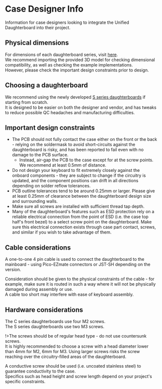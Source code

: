 # Case Designer Info

Information for case designers looking to integrate the Unified Daughterboard into their project.


## Physical dimensions
For dimensions of each daughterboard series, visit [here](db-spec-list.md).  
We recommend importing the provided 3D model for checking dimensional compatibility, as well as checking the example implementations.  
However, please check the important design constraints prior to design.  

## Choosing a daughterboard
We recommend using the newly developed [S series daughterboards](db-spec-s.md) if starting from scratch.  
It is designed to be easier on both the designer and vendor, and has tweaks to reduce possible QC headaches and manufacturing difficulties.  


## Important design constraints
- The PCB should not fully contact the case either on the front or the back - relying on the soldermask to avoid short-circuits against the daughterboard is risky, and has been reported to fail even with no damage to the PCB surface.
  - Instead, air-gap the PCB to the case except for at the screw points. We recommend at least 0.5mm of distance.
- Do not design your keyboard to fit extremely closely against the onboard components - they are subject to change if the circuitry is updated, and the component positions can drift in all directions depending on solder reflow tolerances.
- PCB outline tolerances tend to be around 0.25mm or larger. Please give at least 0.25mm of clearance between the daughterboard design size and surrounding walls.
- Make sure all screws are installed with sufficient thread tap depth.
- Many of the daughterboard's features such as ESD protection rely on a reliable electrical connection from the point of ESD (i.e. the case top half's front bezel) to a select screw point on the daughterboard. Make sure this electrical connection exists through case part contact, screws, and similar if you wish to take advantage of them.

## Cable considerations
A one-to-one 4 pin cable is used to connect the daughterboard to the mainboard - using Pico-EZmate connectors or JST-SH depending on the version.  
  
Consideration should be given to the physical constraints of the cable - for example, make sure it is routed in such a way where it will not be physically damaged during assembly or use.  
A cable too short may interfere with ease of keyboard assembly.  

## Hardware considerations

The C series daughterboards use four M2 screws.  
The S series daughterboards use two M3 screws.  
  
!>The screws should be of regular head type - do not use countersunk screws.  
It is highly recommended to choose a screw with a head diameter lower than 4mm for M2, 6mm for M3. Using larger screws risks the screw reaching over the circuitry-filled areas of the daughterboard.
  
A conductive screw should be used (i.e. uncoated stainless steel) to guarantee conductivity to the case.  
Specifics such as head height and screw length depend on your project's specific constraints.  

